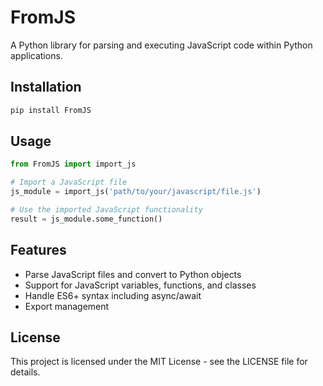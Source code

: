 # FromJS

A Python library for parsing and executing JavaScript code within Python applications.

## Installation

```bash
pip install FromJS
```

## Usage

```python
from FromJS import import_js

# Import a JavaScript file
js_module = import_js('path/to/your/javascript/file.js')

# Use the imported JavaScript functionality
result = js_module.some_function()
```

## Features

- Parse JavaScript files and convert to Python objects
- Support for JavaScript variables, functions, and classes
- Handle ES6+ syntax including async/await
- Export management

## License

This project is licensed under the MIT License - see the LICENSE file for details.